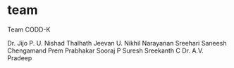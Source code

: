 # team
Team CODD-K

Dr. Jijo P. U.
Nishad Thalhath
Jeevan U.
Nikhil Narayanan
Sreehari
Saneesh Chengamand
Prem Prabhakar
Sooraj P Suresh
Sreekanth C
Dr. A.V. Pradeep

